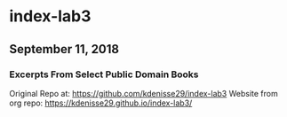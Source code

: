 # index-lab3
## September 11, 2018
### Excerpts From Select Public Domain Books
Original Repo at: https://github.com/kdenisse29/index-lab3
Website from org repo: https://kdenisse29.github.io/index-lab3/